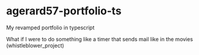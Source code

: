 # agerard57-portfolio-ts

My revamped portfolio in typescript

What if I were to do something like a timer that sends mail like in the movies
(whistleblower_project)
